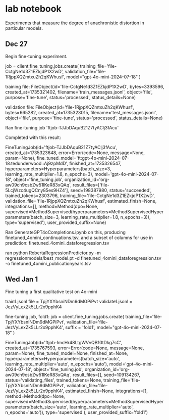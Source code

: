 lab notebook
============

Experiments that measure the degree of anachronistic distortion in particular models.

Dec 27
------

Begin fine-tuning experiment.

job = client.fine_tuning.jobs.create(
    training_file='file-CctgNe1d3Z1EZkjdP1X2wD',
    validation_file='file-1RjppXQZmtxuZh2qKWhusf',
    model="gpt-4o-mini-2024-07-18"
)

training file: FileObject(id='file-CctgNe1d3Z1EZkjdP1X2wD', bytes=3393596, created_at=1735321402, filename='train_messages.jsonl', object='file', purpose='fine-tune', status='processed', status_details=None)

validation file: FileObject(id='file-1RjppXQZmtxuZh2qKWhusf', bytes=665282, created_at=1735323015, filename='test_messages.jsonl', object='file', purpose='fine-tune', status='processed', status_details=None)

Ran fine-tuning job 'ftjob-TJJbDAquB21Z7tyAClj3fAcu'

Completed with this result:

FineTuningJob(id='ftjob-TJJbDAquB21Z7tyAClj3fAcu', created_at=1735323648, error=Error(code=None, message=None, param=None), fine_tuned_model='ft:gpt-4o-mini-2024-07-18:tedunderwood::Aj9zpMdD', finished_at=1735326547, hyperparameters=Hyperparameters(batch_size=3, learning_rate_multiplier=1.8, n_epochs=3), model='gpt-4o-mini-2024-07-18', object='fine_tuning.job', organization_id='org-aw09ch9csbZw51lKeR83xQAq', result_files=['file-5LcjWzc4ugQCny85es9HZ4'], seed=198387980, status='succeeded', trained_tokens=2303796, training_file='file-CctgNe1d3Z1EZkjdP1X2wD', validation_file='file-1RjppXQZmtxuZh2qKWhusf', estimated_finish=None, integrations=[], method=Method(dpo=None, supervised=MethodSupervised(hyperparameters=MethodSupervisedHyperparameters(batch_size=3, learning_rate_multiplier=1.8, n_epochs=3)), type='supervised'), user_provided_suffix=None)

Ran GenerateGPT4oCompletions.ipynb on this, producing finetuned_4omini_continuations.tsv, and a subset of columns for use in prediction: finetuned_4omini_dataforegression.tsv

ran python RobertaRegressionPredictor.py -m regressionmodels/best_model.pt -d finetuned_4omini_dataforegression.tsv -o finetuned_4omini_publicationyears.tsv

Wed Jan 1
---------

Fine tuning a first qualitative test on 4o-mini

train1.jsonl file = TpjYXYbsniNDm9dMGPiPvt
validate1.jsonl = JezVyLexZk5LLr2x9pphK4

fine-tuning job, fold1: 
job = client.fine_tuning.jobs.create(
    training_file='file-TpjYXYbsniNDm9dMGPiPvt',
    validation_file='file-JezVyLexZk5LLr2x9pphK4',
    suffix = 'fold1',
    model="gpt-4o-mini-2024-07-18"
)

FineTuningJob(id='ftjob-ImcHr48LtgWVvQB10tDkg7sC', created_at=1735767593, error=Error(code=None, message=None, param=None), fine_tuned_model=None, finished_at=None, hyperparameters=Hyperparameters(batch_size='auto', learning_rate_multiplier='auto', n_epochs='auto'), model='gpt-4o-mini-2024-07-18', object='fine_tuning.job', organization_id='org-aw09ch9csbZw51lKeR83xQAq', result_files=[], seed=109134267, status='validating_files', trained_tokens=None, training_file='file-TpjYXYbsniNDm9dMGPiPvt', validation_file='file-JezVyLexZk5LLr2x9pphK4', estimated_finish=None, integrations=[], method=Method(dpo=None, supervised=MethodSupervised(hyperparameters=MethodSupervisedHyperparameters(batch_size='auto', learning_rate_multiplier='auto', n_epochs='auto')), type='supervised'), user_provided_suffix='fold1')
